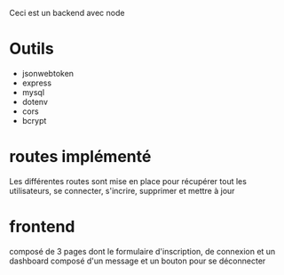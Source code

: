 Ceci est un backend avec node
# Outils
- jsonwebtoken
- express
- mysql
- dotenv
- cors
- bcrypt

# routes implémenté 
Les différentes routes sont mise en place pour récupérer tout les utilisateurs, se connecter, s'incrire, supprimer et mettre à jour

# frontend
composé de 3 pages dont le formulaire d'inscription, de connexion et un dashboard composé d'un message et un bouton pour se déconnecter
